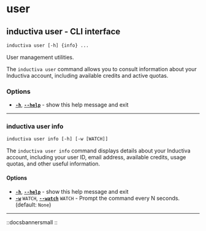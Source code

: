 # user

## inductiva user - CLI interface

```default
inductiva user [-h] {info} ...
```

User management utilities.

The `inductiva user` command allows you to consult information about your Inductiva account, including available credits and active quotas.                              

### Options

* [**`-h`**](), [**`--help`**]() - show this help message and exit

---

### inductiva user info

```default
inductiva user info [-h] [-w [WATCH]]
```

The `inductiva user info` command displays details about your Inductiva account, including your user ID, email address, available credits, usage quotas, and other useful information.

#### Options

* [**`-h`**](), [**`--help`**]() - show this help message and exit
* [**`-w`**]() `WATCH`, [**`--watch`**]() `WATCH` - Prompt the command every N seconds. (default: `None`)

---
::docsbannersmall
::
